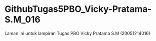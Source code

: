 # GithubTugas5PBO_Vicky-Pratama-S.M_016
Laman ini untuk lampiran Tugas PBO Vicky Pratama S.M (20051214016)
